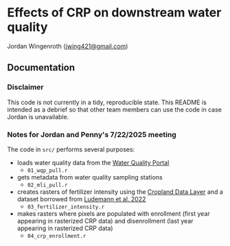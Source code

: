 # Effects of CRP on downstream water quality

Jordan Wingenroth (jwing421@gmail.com)

## Documentation

### Disclaimer

This code is not currently in a tidy, reproducible state. This README is intended as a debrief so that other team members can use the code in case Jordan is unavailable.

### Notes for Jordan and Penny's 7/22/2025 meeting

The code in `src/` performs several purposes:

- loads water quality data from the [Water Quality Portal](https://www.waterqualitydata.us/)
    - `01_wqp_pull.r`
- gets metadata from water quality sampling stations
    - `02_mli_pull.r`
- creates rasters of fertilizer intensity using the [Cropland Data Layer](https://www.nass.usda.gov/Research_and_Science/Cropland/Release/) and a dataset borrowed from [Ludemann et al. 2022](https://www.nature.com/articles/s41597-022-01592-z)
    - `03_fertilizer_intensity.r`
- makes rasters where pixels are populated with enrollment (first year appearing in rasterized CRP data) and disenrollment (last year appearing in rasterized CRP data)
    - `04_crp_enrollment.r`
